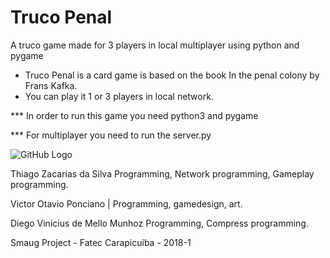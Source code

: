 # Truco Penal
A truco game made for 3 players in local multiplayer using python and pygame
* Truco Penal is a card game is based on the book In the penal colony  by Frans Kafka. 
* You can play it 1 or 3 players in local network.

*** In order to run this game you need python3 and pygame


*** For multiplayer you need to run the server.py

![GitHub Logo](https://img.itch.zone/aW1hZ2UvMzc4ODk5LzE4OTc3MTMucG5n/original/h7%2ByP4.png)


Thiago Zacarias da Silva Programming, Network programming, Gameplay programming.

Victor Otavio Ponciano | Programming, gamedesign, art.

Diego Vinicius de Mello Munhoz Programming, Compress programming. 


Smaug Project - Fatec Carapicuiba - 2018-1
